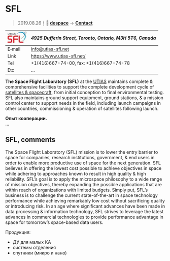 # SFL
> 2019.08.26 ┊ **🚀 [despace](index.md)** → **[Contact](contact.md)**

|[![](f/contact/u/utias_sfl_logo1_thumb.jpg)](f/contact/u/utias_sfl_logo1.png)|*4925 Dufferin Street, Toronto, Ontario, M3H 5T6, Canada*|
|:--|:--|
|E‑mail| <info@utias-sfl.net> |
|Link| <https://www.utias-sfl.net/>  |
|Tel| +1(416)667-74-00, fax: +1(416)667-74-78  |
|Etc| … |

**The Space Flight Laboratory (SFL)** at the [UTIAS](03_utias.md) maintains complete & comprehensive facilities to support the complete development cycle of [satellites & spacecraft](КА.md), from initial conception to final environmental testing. SFL also maintains ground support equipment, ground stations, & a mission control center to support needs in the field, including launch campaigns in other countries, commissioning & operation of satellites following launch.

**Опыт кооперации.**  
…


<p style="page-break-after:always"> </p>

## SFL, comments
The Space Flight Laboratory (SFL) mission is to lower the entry barrier to space for companies, research institutions, government, & end users in order to enable more productive use of space for the next generation. SFL believes in offering the lowest cost possible to achieve objectives in space while adhering to approaches known to result in high quality & high reliability. SFL’s goal is to apply the microspace philosophy to a wide range of mission objectives, thereby expanding the possible applications that are within reach of organizations with limited budgets. Simply put, SFL’s business is to challenge the current state-of-the-art in space technology performance while achieving remarkably low cost without sacrificing quality or introducing risk. In an age where significant advances have been made in data processing & information technology, SFL strives to leverage the latest advances in commercial technologies to provide performance advantage in space for tomorrow’s space-based data users.

Продукция:

   - ДУ для малых КА
   - системы отделения
   - спутники (микро и нано)
